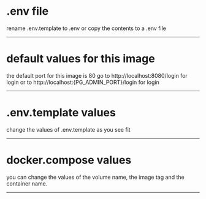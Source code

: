 # .env file

rename .env.template to .env or copy the contents to a .env file

---

# default values for this image

the default port for this image is 80
go to http://localhost:8080/login for login
or to http://localhost:{PG_ADMIN_PORT}/login for login

---

# .env.template values

change the values of .env.template as you see fit

---

# docker.compose values

you can change the values of the volume name, the image tag and the container name.

---
